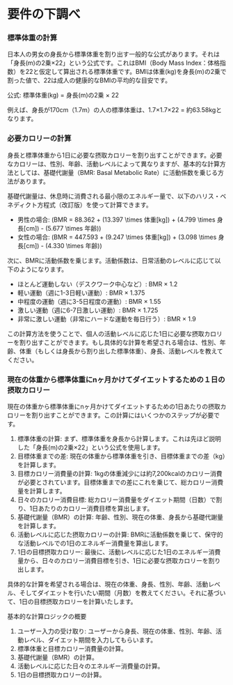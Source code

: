 # 要件の下調べ

### 標準体重の計算

日本人の男女の身長から標準体重を割り出す一般的な公式があります。それは「身長(m)の2乗×22」という公式です。これはBMI（Body Mass Index：体格指数）を22と仮定して算出される標準体重です。BMIは体重(kg)を身長(m)の2乗で割った値で、22は成人の健康的なBMIの平均的な目安です。

公式: 標準体重(kg) = 身長(m)の2乗 × 22

例えば、身長が170cm（1.7m）の人の標準体重は、1.7×1.7×22 = 約63.58kgとなります。

### 必要カロリーの計算
身長と標準体重から1日に必要な摂取カロリーを割り出すことができます。必要なカロリーは、性別、年齢、活動レベルによって異なりますが、基本的な計算方法としては、基礎代謝量（BMR: Basal Metabolic Rate）に活動係数を乗じる方法があります。

基礎代謝量は、休息時に消費される最小限のエネルギー量で、以下のハリス・ベネディクト方程式（改訂版）を使って計算できます。

- 男性の場合: \(BMR = 88.362 + (13.397 \times 体重[kg]) + (4.799 \times 身長[cm]) - (5.677 \times 年齢)\)
- 女性の場合: \(BMR = 447.593 + (9.247 \times 体重[kg]) + (3.098 \times 身長[cm]) - (4.330 \times 年齢)\)

次に、BMRに活動係数を乗じます。活動係数は、日常活動のレベルに応じて以下のようになります。

- ほとんど運動しない（デスクワーク中心など）: BMR × 1.2
- 軽い運動（週に1-3日軽い運動）: BMR × 1.375
- 中程度の運動（週に3-5日程度の運動）: BMR × 1.55
- 激しい運動（週に6-7日激しい運動）: BMR × 1.725
- 非常に激しい運動（非常にハードな運動を毎日行う）: BMR × 1.9

この計算方法を使うことで、個人の活動レベルに応じた1日に必要な摂取カロリーを割り出すことができます。もし具体的な計算を希望される場合は、性別、年齢、体重（もしくは身長から割り出した標準体重）、身長、活動レベルを教えてください。

### 現在の体重から標準体重にnヶ月かけてダイエットするための１日の摂取カロリー
現在の体重から標準体重にnヶ月かけてダイエットするための1日あたりの摂取カロリーを割り出すことができます。この計算にはいくつかのステップが必要です。

1. 標準体重の計算: まず、標準体重を身長から計算します。これは先ほど説明した「身長(m)の2乗×22」という公式を使用します。
2. 目標体重までの差: 現在の体重から標準体重を引き、目標体重までの差（kg）を計算します。
3. 目標カロリー消費量の計算: 1kgの体重減少には約7,200kcalのカロリー消費が必要とされています。目標体重までの差にこれを乗じて、総カロリー消費量を計算します。
4. 日々のカロリー消費目標: 総カロリー消費量をダイエット期間（日数）で割り、1日あたりのカロリー消費目標を算出します。
5. 基礎代謝量（BMR）の計算: 年齢、性別、現在の体重、身長から基礎代謝量を計算します。
6. 活動レベルに応じた摂取カロリーの計算: BMRに活動係数を乗じて、保守的な活動レベルでの1日のエネルギー消費量を算出します。
7. 1日の目標摂取カロリー: 最後に、活動レベルに応じた1日のエネルギー消費量から、日々のカロリー消費目標を引き、1日に必要な摂取カロリーを割り出します。

具体的な計算を希望される場合は、現在の体重、身長、性別、年齢、活動レベル、そしてダイエットを行いたい期間（月数）を教えてください。それに基づいて、1日の目標摂取カロリーを計算いたします。


基本的な計算ロジックの概要

1. ユーザー入力の受け取り: ユーザーから身長、現在の体重、性別、年齢、活動レベル、ダイエット期間を入力してもらいます。
2. 標準体重と目標カロリー消費量の計算。
3. 基礎代謝量（BMR）の計算。
4. 活動レベルに応じた日々のエネルギー消費量の計算。
5. 1日の目標摂取カロリーの計算。

